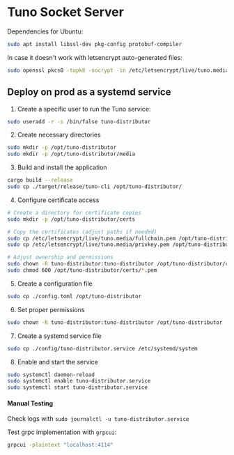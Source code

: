 # Tuno Socket Server

Dependencies for Ubuntu:
```sh
sudo apt install libssl-dev pkg-config protobuf-compiler
```

In case it doesn't work with letsencrypt auto-generated files:
```sh
sudo openssl pkcs8 -topk8 -nocrypt -in /etc/letsencrypt/live/tuno.media/privkey.pem -out /etc/letsencrypt/live/tuno.media/privkey-pkcs8.pem
```

## Deploy on prod as a systemd service

1. Create a specific user to run the Tuno service:
```sh
sudo useradd -r -s /bin/false tuno-distributor
```

2. Create necessary directories
```sh
sudo mkdir -p /opt/tuno-distributor
sudo mkdir -p /opt/tuno-distributor/media
```

3. Build and install the application
```sh
cargo build --release
sudo cp ./target/release/tuno-cli /opt/tuno-distributor/
```

4. Configure certificate access
```sh
# Create a directory for certificate copies
sudo mkdir -p /opt/tuno-distributor/certs

# Copy the certificates (adjust paths if needed)
sudo cp /etc/letsencrypt/live/tuno.media/fullchain.pem /opt/tuno-distributor/certs/
sudo cp /etc/letsencrypt/live/tuno.media/privkey.pem /opt/tuno-distributor/certs/

# Adjust ownership and permissions
sudo chown -R tuno-distributor:tuno-distributor /opt/tuno-distributor/certs
sudo chmod 600 /opt/tuno-distributor/certs/*.pem
```

5. Create a configuration file
```sh
sudo cp ./config.toml /opt/tuno-distributor
```

6. Set proper permissions
```sh
sudo chown -R tuno-distributor:tuno-distributor /opt/tuno-distributor
```

7. Create a systemd service file
```sh
sudo cp ./config/tuno-distributor.service /etc/systemd/system
```

8. Enable and start the service
```sh
sudo systemctl daemon-reload
sudo systemctl enable tuno-distributor.service
sudo systemctl start tuno-distributor.service
```

#### Manual Testing

Check logs with `sudo journalctl -u tuno-distributor.service`

Test grpc implementation with `grpcui`:
```sh
grpcui -plaintext "localhost:4114"
```
